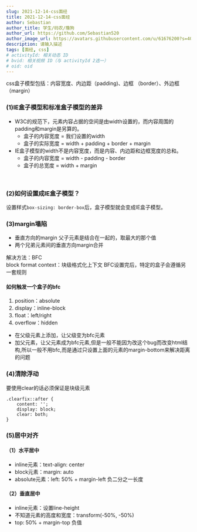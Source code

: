 ```yaml
---
slug: 2021-12-14-css面经
title: 2021-12-14-css面经
author: Sebastian
author_title: 学生/码农/撸狗
author_url: https://github.com/Sebastian520
author_image_url: https://avatars.githubusercontent.com/u/61676200?s=40&v=4
description: 请输入描述
tags: [面经, css]
# activityId: 相关动态 ID
# bvid: 相关视频 ID（与 activityId 2选一）
# oid: oid
---
```


<!-- truncate -->
css盒子模型包括：内容宽度、内边距（padding)、边框 （border）、外边框（margin）
<br />

### (1)IE盒子模型和标准盒子模型的差异
* W3C的规范下，元素内容占据的空间是由width设置的，而内容周围的padding和margin是另算的。
    * 盒子的内容宽度 = 我们设置的width
    * 盒子的实际宽度 = width + padding + border + margin
* IE盒子模型的width不是内容宽度，而是内容、内边距和边框宽度的总和。
    - 盒子的内容宽度 = width - padding - border
    - 盒子的总宽度 = width + margin
<br />

### (2)如何设置成IE盒子模型？
设置样式`box-sizing: border-box`后，盒子模型就会变成IE盒子模型。
<br />

### (3)margin塌陷
* 垂直方向的margin 父子元素是结合在一起的，取最大的那个值
* 两个兄弟元素间的垂直方向margin合并

解决方法：BFC  
block format context：块级格式化上下文
BFC设置完后，特定的盒子会遵循另一套规则

#### 如何触发一个盒子的bfc
1. position：absolute
2. display：inline-block
3. float：left/right
4. overflow：hidden

* 在父级元素上添加，让父级变为bfc元素  
* 加父元素，让父元素成为bfc元素,但是一般不能因为改这个bug而改变html结构,所以一般不用bfc,而是通过只设置上面的元素的margin-bottom来解决距离的问题

### (4)清除浮动
要使用clear的话必须保证是块级元素
```
.clearfix::after {
	content: '';
	display: block;
	clear: both;
}
```

### (5)居中对齐

#### （1）水平居中
* inline元素：text-align: center
* block元素：margin: auto
* absolute元素：left: 50% + margin-left 负二分之一长度

#### （2）垂直居中
* inline元素：设置line-height
* 不知道元素的高度和宽度：transform(-50%, -50%)
* top: 50% + margin-top 负值